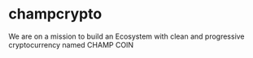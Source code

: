 # champcrypto
We are on a mission to build an Ecosystem with clean and progressive cryptocurrency named CHAMP COIN
